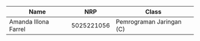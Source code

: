 | Name           | NRP        | Class     |
| ---            | ---        | ----------|
| Amanda Illona Farrel | 5025221056 | Pemrograman Jaringan (C) |
 
